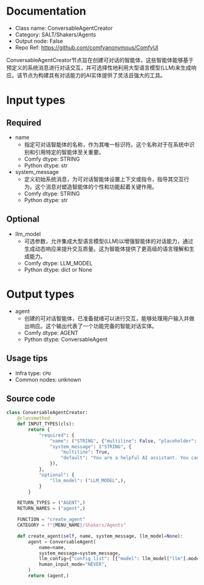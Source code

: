 
# Documentation
- Class name: ConversableAgentCreator
- Category: SALT/Shakers/Agents
- Output node: False
- Repo Ref: https://github.com/comfyanonymous/ComfyUI

ConversableAgentCreator节点旨在创建可对话的智能体，这些智能体能够基于预定义的系统消息进行对话交互，并可选择性地利用大型语言模型(LLM)来生成响应。该节点为构建具有对话能力的AI实体提供了灵活且强大的工具。

# Input types
## Required
- name
    - 指定可对话智能体的名称，作为其唯一标识符。这个名称对于在系统中识别和引用特定的智能体至关重要。
    - Comfy dtype: STRING
    - Python dtype: str
- system_message
    - 定义初始系统消息，为可对话智能体设置上下文或指令，指导其交互行为。这个消息对塑造智能体的个性和功能起着关键作用。
    - Comfy dtype: STRING
    - Python dtype: str
## Optional
- llm_model
    - 可选参数，允许集成大型语言模型(LLM)以增强智能体的对话能力，通过生成动态响应来提升交互质量。这为智能体提供了更高级的语言理解和生成能力。
    - Comfy dtype: LLM_MODEL
    - Python dtype: dict or None

# Output types
- agent
    - 创建的可对话智能体，已准备就绪可以进行交互，能够处理用户输入并做出响应。这个输出代表了一个功能完备的智能对话实体。
    - Comfy dtype: AGENT
    - Python dtype: ConversableAgent


## Usage tips
- Infra type: `CPU`
- Common nodes: unknown


## Source code
```python
class ConversableAgentCreator:
	@classmethod
	def INPUT_TYPES(cls):
		return {
			"required": {
				"name": ("STRING", {"multiline": False, "placeholder": "Assistant"}),
				"system_message": ("STRING", {
					"multiline": True,
					"default": "You are a helpful AI assistant. You can help with document QA. Return 'TERMINATE' when the task is done."
				}),
			},
			"optional": {
				"llm_model": ("LLM_MODEL",),
			}
		}

	RETURN_TYPES = ("AGENT",)
	RETURN_NAMES = ("agent",)

	FUNCTION = "create_agent"
	CATEGORY = f"{MENU_NAME}/Shakers/Agents"

	def create_agent(self, name, system_message, llm_model=None):
		agent = ConversableAgent(
			name=name,
			system_message=system_message,
			llm_config={"config_list": [{"model": llm_model["llm"].model, "api_key": llm_model["llm"].api_key}]} if llm_model is not None else False,
			human_input_mode="NEVER",
		)
		return (agent,)

```
